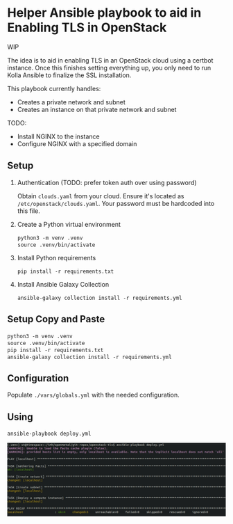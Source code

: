 # Helper Ansible playbook to aid in Enabling TLS in OpenStack

WIP

The idea is to aid in enabling TLS in an OpenStack cloud using a certbot
instance. Once this finishes setting everything up, you only need to run Kolla
Ansible to finalize the SSL installation.

This playbook currently handles:

- Creates a private network and subnet
- Creates an instance on that private network and subnet

TODO:

- Install NGINX to the instance
- Configure NGINX with a specified domain

## Setup

1. Authentication (TODO: prefer token auth over using password)

   Obtain `clouds.yaml` from your cloud. Ensure it's located as `/etc/openstack/clouds.yaml`. Your password must be hardcoded into this file.

2. Create a Python virtual environment

   ```
   python3 -m venv .venv
   source .venv/bin/activate
   ```

3. Install Python requirements

   ```
   pip install -r requirements.txt
   ```

4. Install Ansible Galaxy Collection

   ```
   ansible-galaxy collection install -r requirements.yml
   ```

## Setup Copy and Paste

   ```
   python3 -m venv .venv
   source .venv/bin/activate
   pip install -r requirements.txt
   ansible-galaxy collection install -r requirements.yml
   ```

## Configuration

Populate `./vars/globals.yml` with the needed configuration.

## Using

```
ansible-playbook deploy.yml
```

![Usage](images/usage.jpg)
